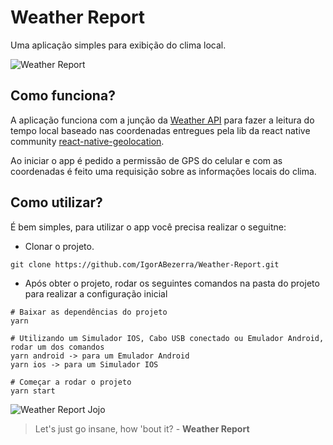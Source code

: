 # Weather Report
Uma aplicação simples para exibição do clima local.

![Weather Report](https://media.discordapp.net/attachments/677597538286567445/728062346257498123/44581477-29de-42ee-9d10-6ecc1b86e22a.png?width=285&height=617)

## Como funciona?
A aplicação funciona com a junção da [Weather API](https://openweathermap.org/api) para fazer a leitura do tempo local baseado nas coordenadas entregues pela lib da react native community [react-native-geolocation](https://github.com/react-native-community/react-native-geolocation).

Ao iniciar o app é pedido a permissão de GPS do celular e com as coordenadas é feito uma requisição sobre as informações locais do clima.

## Como utilizar?

É bem simples, para utilizar o app você precisa realizar o seguitne:
 - Clonar o projeto.
  ```
  git clone https://github.com/IgorABezerra/Weather-Report.git
  ```
 - Após obter o projeto, rodar os seguintes comandos na pasta do projeto para realizar a configuração inicial
  ```
  # Baixar as dependências do projeto
  yarn
  ```

  ```
  # Utilizando um Simulador IOS, Cabo USB conectado ou Emulador Android, rodar um dos comandos
  yarn android -> para um Emulador Android
  yarn ios -> para um Simulador IOS
  ```

  ```
  # Começar a rodar o projeto
  yarn start
  ```

![Weather Report Jojo](https://vignette.wikia.nocookie.net/jjba/images/4/46/TAH.png/revision/latest/top-crop/width/360/height/450?cb=20170615152601&path-prefix=pt-br)

> Let's just go insane, how 'bout it? - **Weather Report**
